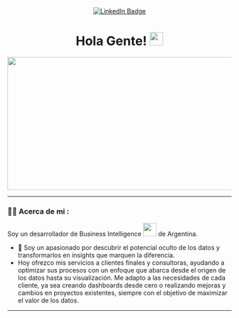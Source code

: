 <div id="header" align="center">
  <div id="badges">
    <a href="https://www.linkedin.com/in/gilgastonmariano/">
      <img src="https://img.shields.io/badge/LinkedIn-blue?style=for-the-badge&logo=linkedin&logoColor=white" alt="LinkedIn Badge"/>
    </a>
  </div>
  <h1>
  Hola Gente!
  <img src="https://media.giphy.com/media/hvRJCLFzcasrR4ia7z/giphy.gif" width="30px"/>
  </h1>
</div>
<div align="center">
  <img src="https://media.giphy.com/media/dWesBcTLavkZuG35MI/giphy.gif" width="600" height="300"/>
</div>

---
### :man_technologist: Acerca de mi :
Soy un desarrollador de Business Intelligence <img src="https://media.giphy.com/media/WUlplcMpOCEmTGBtBW/giphy.gif" width="30"> de Argentina.
- :telescope: Soy un apasionado por descubrir el potencial oculto de los datos y transformarlos en insights que marquen la diferencia.
- Hoy ofrezco mis servicios a clientes finales y consultoras, ayudando a optimizar sus procesos con un enfoque que abarca desde el origen de los datos hasta su visualización. Me adapto a las necesidades de cada cliente, ya sea creando dashboards desde cero o realizando mejoras y cambios en proyectos existentes, siempre con el objetivo de maximizar el valor de los datos.

---
